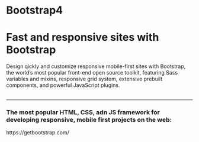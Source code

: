 # Bootstrap4

<h1>Fast and responsive sites with Bootstrap</h1>
Design qickly and customize responsive mobile-first sites with Bootstrap, the world’s most popular front-end open source toolkit, featuring Sass variables and mixins, responsive grid system, extensive prebuilt components, and powerful JavaScript plugins.
<br>
<br>
<hr>
<h3>The most popular HTML, CSS, adn JS framework for developing responsive, mobile first projects on the web:</h3>
https://getbootstrap.com/
